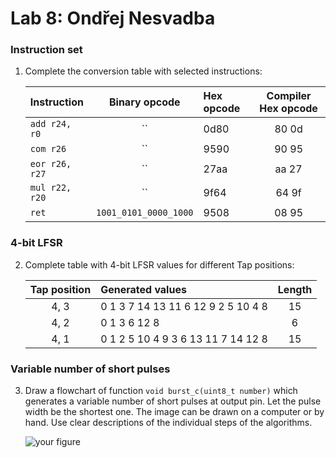 # Lab 8: Ondřej Nesvadba

### Instruction set

1. Complete the conversion table with selected instructions:

   | **Instruction** | **Binary opcode** | **Hex opcode** | **Compiler Hex opcode** |
   | :-- | :-: | :-- | :-: |
   | `add r24, r0`  |               ``        | 0d80 | 80 0d |
   | `com r26`      |              ``         | 9590 | 90 95 |
   | `eor r26, r27` |             ``          | 27aa | aa 27 |
   | `mul r22, r20` |            ``           | 9f64 | 64 9f |
   | `ret`          | `1001_0101_0000_1000`   | 9508 | 08 95 |

### 4-bit LFSR

2. Complete table with 4-bit LFSR values for different Tap positions:

   | **Tap position** | **Generated values** | **Length** |
   | :-: | :-- | :-: |
   | 4, 3 | 0 1 3 7 14 13 11 6 12 9 2 5 10 4 8  | 15 |
   | 4, 2 | 0 1 3 6 12 8                        | 6 |
   | 4, 1 | 0 1 2 5 10 4 9 3 6 13 11 7 14 12 8  | 15 |

### Variable number of short pulses

3. Draw a flowchart of function `void burst_c(uint8_t number)` which generates a variable number of short pulses at output pin. Let the pulse width be the shortest one. The image can be drawn on a computer or by hand. Use clear descriptions of the individual steps of the algorithms.

   ![your figure]()
